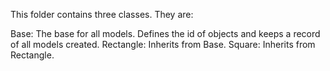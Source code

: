 This folder contains three classes. They are:

Base: The base for all models. Defines the id of objects and keeps a record of all models created.
Rectangle: Inherits from Base.
Square: Inherits from Rectangle.
